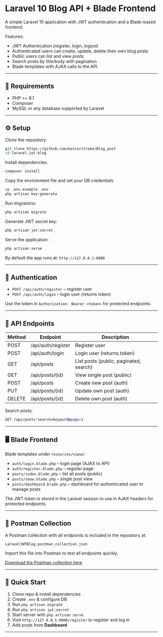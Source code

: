 # Laravel 10 Blog API + Blade Frontend

A simple Laravel 10 application with JWT authentication and a Blade-based frontend.

Features:

- JWT Authentication (register, login, logout)
- Authenticated users can create, update, delete their own blog posts
- Public users can list and view posts
- Search posts by title/body with pagination
- Blade templates with AJAX calls to the API

---

## 📝 Requirements

- PHP >= 8.1
- Composer
- MySQL or any database supported by Laravel

---

## ⚙️ Setup

Clone the repository:

```bash
git clone https://github.com/mastarstroke/Blog_post
cd laravel-jwt-blog
```

Install dependencies:

```bash
composer install
```

Copy the environment file and set your DB credentials:

```bash
cp .env.example .env
php artisan key:generate
```

Run migrations:

```bash
php artisan migrate
```

Generate JWT secret key:

```bash
php artisan jwt:secret
```

Serve the application:

```bash
php artisan serve
```

By default the app runs at: `http://127.0.0.1:8000`

---

## 🔑 Authentication

- `POST /api/auth/register` – register user
- `POST /api/auth/login` – login user (returns token)

Use the token in `Authorization: Bearer <token>` for protected endpoints.

---

## 📝 API Endpoints

| Method | Endpoint         | Description                  |
|--------|-----------------|------------------------------|
| POST   | /api/auth/register | Register user               |
| POST   | /api/auth/login  | Login user (returns token)   |
| GET    | /api/posts       | List posts (public, paginated, search) |
| GET    | /api/posts/{id}  | View single post (public)    |
| POST   | /api/posts       | Create new post (auth)       |
| PUT    | /api/posts/{id}  | Update own post (auth)       |
| DELETE | /api/posts/{id}  | Delete own post (auth)       |

Search posts:

```bash
GET /api/posts?search=keyword&page=1
```

---

## 🖥️ Blade Frontend

Blade templates under `resources/views`:

- `auth/login.blade.php` – login page (AJAX to API)
- `auth/register.blade.php` – register page
- `posts/index.blade.php` – list all posts (public)
- `posts/show.blade.php` – single post view
- `posts/dashboard.blade.php` – dashboard for authenticated user to manage posts

The JWT token is stored in the Laravel session to use in AJAX headers for protected endpoints.

---

## 🧪 Postman Collection

A Postman collection with all endpoints is included in the repository at:

```
LaravelJWTBlog.postman_collection.json
```

Import this file into Postman to test all endpoints quickly.

[Download the Postman collection here](LaravelJWTBlog.postman_collection.json)

---

## 🚀 Quick Start

1. Clone repo & install dependencies  
2. Create `.env` & configure DB  
3. Run `php artisan migrate`  
4. Run `php artisan jwt:secret`  
5. Start server with `php artisan serve`  
6. Visit `http://127.0.0.1:8000/register` to register and log in  
7. Add posts from **Dashboard**

---
